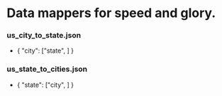 # Data mappers for speed and glory.

### us_city_to_state.json
 - { "city": ["state", ] }
### us_state_to_cities.json
 - { "state": ["city", ] }
